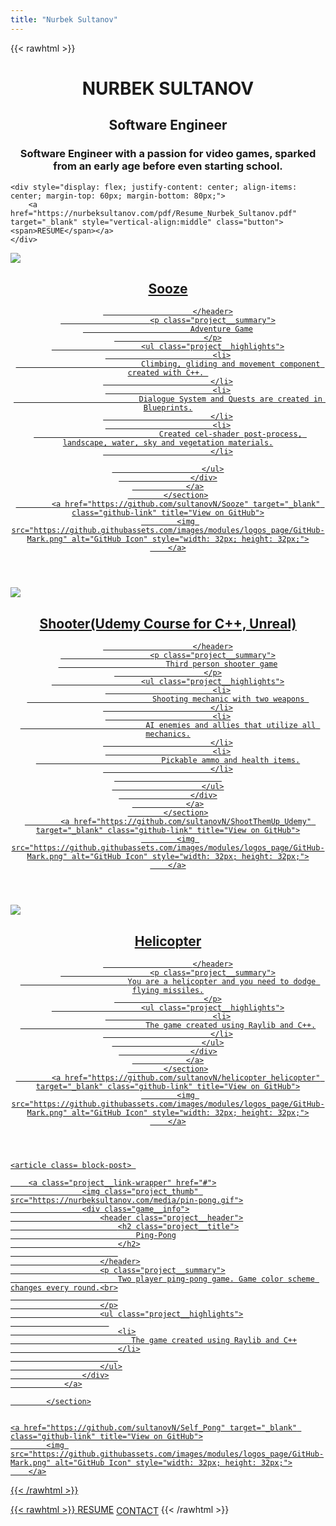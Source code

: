 ```yaml
---
title: "Nurbek Sultanov"
---
```

{{< rawhtml >}}
<h1 style="text-align: center;">NURBEK SULTANOV</h1>
<h2 style="text-align: center;">Software Engineer</h2>

<h3 style="text-align: center;">Software Engineer with a passion for video games, sparked from an early age before even starting school.</h3>


	<div style="display: flex; justify-content: center; align-items: center; margin-top: 60px; margin-bottom: 80px;">
		<a href="https://nurbeksultanov.com/pdf/Resume_Nurbek_Sultanov.pdf" target="_blank" style="vertical-align:middle" class="button"><span>RESUME</span></a>
	</div>
	

<div class="portf">

<article class= "block-post"> 
<section class="project">
                <a class="project__link-wrapper" href="https://nurbeksultanov.com/fProjects/Sooze/">
                    <img class="project_thumb" src="https://nurbeksultanov.com/media/sooze_3mb.gif">
                    <div class="game__info">
                        <header class="project__header">
                            <h2 class="project__title">
                                Sooze
                            </h2>
                            
                        </header>
                        <p class="project__summary">
                            Adventure Game
                        </p>
                        <ul class="project__highlights">
                            <li>
                                Climbing, gliding and movement component created with C++. 
                            </li>
                            <li>
                                Dialogue System and Quests are created in Blueprints.
                            </li>
                            <li>
                                Created cel-shader post-process, landscape, water, sky and vegetation materials.
                            </li>

                        </ul>
                    </div>
                </a>
            </section>
            <a href="https://github.com/sultanovN/Sooze" target="_blank" class="github-link" title="View on GitHub">
            <img src="https://github.githubassets.com/images/modules/logos_page/GitHub-Mark.png" alt="GitHub Icon" style="width: 32px; height: 32px;">
        </a>
</article>

<article class= "block-post"> 
<section class="project">
                <a class="project__link-wrapper" href="https://nurbeksultanov.com/fProjects/ShooterUE4/">
                    <img class="project_thumb" src="https://nurbeksultanov.com/proj/ShootThemUp.png">
                    <div class="game__info">
                        <header class="project__header">
                            <h2 class="project__title">
                                Shooter(Udemy Course for C++, Unreal)
                            </h2>
                            
                        </header>
                        <p class="project__summary">
                            Third person shooter game
                        </p>
                        <ul class="project__highlights">
                            <li>
                                Shooting mechanic with two weapons 
                            </li>
                            <li>
                                AI enemies and allies that utilize all mechanics.
                            </li>
                            <li>
                                Pickable ammo and health items.
                            </li>
                            
                        </ul>
                    </div>
                </a>
            </section>
            <a href="https://github.com/sultanovN/ShootThemUp_Udemy" target="_blank" class="github-link" title="View on GitHub">
            <img src="https://github.githubassets.com/images/modules/logos_page/GitHub-Mark.png" alt="GitHub Icon" style="width: 32px; height: 32px;">
        </a>
</article>

<article class= "block-post"> 
<section class="project">
                <a class="project__link-wrapper" href="#">
                    <img class="project_thumb" src="https://nurbeksultanov.com/proj/heli.png">
                    <div class="game__info">
                        <header class="project__header">
                            <h2 class="project__title">
                                Helicopter
                            </h2>
                            
                        </header>
                        <p class="project__summary">
                            You are a helicopter and you need to dodge flying missiles.
                        </p>
                        <ul class="project__highlights">
                            <li>
                                The game created using Raylib and C++.
                            </li>
                        </ul>
                    </div>
                </a>
            </section>
            <a href="https://github.com/sultanovN/helicopter_helicopter" target="_blank" class="github-link" title="View on GitHub">
            <img src="https://github.githubassets.com/images/modules/logos_page/GitHub-Mark.png" alt="GitHub Icon" style="width: 32px; height: 32px;">
        </a>
</article>

	<article class= block-post> 
<section class="project">

		<a class="project__link-wrapper" href="#">
                    <img class="project_thumb" src="https://nurbeksultanov.com/media/pin-pong.gif">
                    <div class="game__info">
                        <header class="project__header">
                            <h2 class="project__title">
                                Ping-Pong
                            </h2>
                            
                        </header>
                        <p class="project__summary">
		                    Two player ping-pong game. Game color scheme changes every round.<br>
                            
                        </p>
                        <ul class="project__highlights">
                          
                            <li>
		                       The game created using Raylib and C++
                            </li>
                            
                        </ul>
                    </div>
                </a>

            </section>


	<a href="https://github.com/sultanovN/Self_Pong" target="_blank" class="github-link" title="View on GitHub">
            <img src="https://github.githubassets.com/images/modules/logos_page/GitHub-Mark.png" alt="GitHub Icon" style="width: 32px; height: 32px;">
        </a>
</article>
</div>
{{< /rawhtml >}}

{{< rawhtml >}}
	<a href="https://nurbeksultanov.com/pdf/Resume_Nurbek_Sultanov.pdf" class="button"><span>RESUME</span></a>
	<a href="https://nurbeksultanov.com/contact/" style="vertical-align:middle;" class="button"><span>CONTACT</span></a>
{{< /rawhtml >}}
